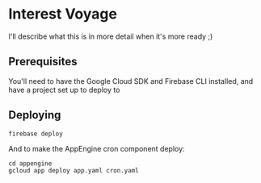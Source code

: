 # Interest Voyage

I'll describe what this is in more detail when it's more ready ;)

## Prerequisites

You'll need to have the Google Cloud SDK and Firebase CLI installed, and have a project set up to deploy to

## Deploying

    firebase deploy

And to make the AppEngine cron component deploy:

    cd appengine
    gcloud app deploy app.yaml cron.yaml
